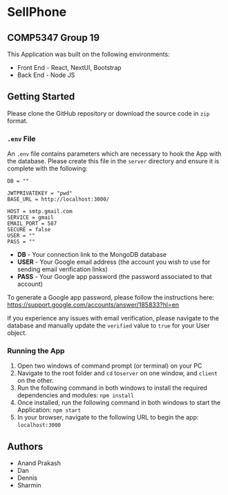 # SellPhone
## COMP5347 Group 19

This Application was built on the following environments:
- Front End - React, NextUI, Bootstrap
- Back End - Node JS

## Getting Started

Please clone the GitHub repository or download the source code in ```zip``` format.

### ```.env``` File

An ```.env``` file contains parameters which are necessary to hook the App with the database. Please create this file in the ```server``` directory and ensure it is complete with the following:

```
DB = ""

JWTPRIVATEKEY = "pwd"
BASE_URL = http://localhost:3000/

HOST = smtp.gmail.com
SERVICE = gmail
EMAIL_PORT = 587
SECURE = false
USER = ""
PASS = ""
```

- **DB** - Your connection link to the MongoDB database
- **USER** - Your Google email address (the account you wish to use for sending email verification links)
- **PASS** - Your Google app password (the password associated to that account)


To generate a Google app password, please follow the instructions here: https://support.google.com/accounts/answer/185833?hl=en

If you experience any issues with email verification, please navigate to the database and manually update the ```verified``` value to ```true``` for your User object.

### Running the App

1. Open two windows of command prompt (or terminal) on your PC
2. Navigate to the root folder and ```cd``` to```server``` on one window, and ```client``` on the other. 
3. Run the following command in both windows to install the required dependencies and modules: ```npm install```
4. Once installed, run the following command in both windows to start the Application: ```npm start```
5. In your browser, navigate to the following URL to begin the app: ```localhost:3000```

## Authors

- Anand Prakash
- Dan
- Dennis
- Sharmin
